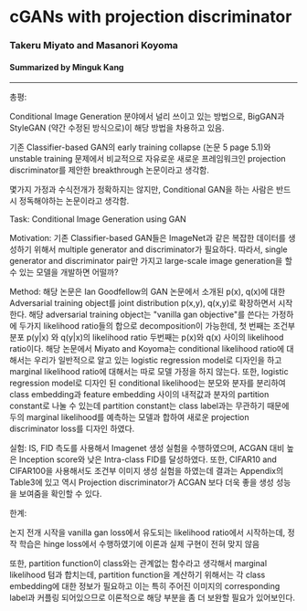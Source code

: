 # cGANs with projection discriminator
### Takeru Miyato and Masanori Koyoma
#### Summarized by Minguk Kang
---
총평: 
	
Conditional Image Generation 분야에서 널리 쓰이고 있는 방법으로, BigGAN과 StyleGAN (약간 수정된 방식으로)이 해당 방법을 차용하고 있음. 

기존 Classifier-based GAN의 early training collapse (논문 5 page 5.1)와 unstable training 문제에서 비교적으로 자유로운 새로운 프레임워크인 projection discriminator를 제안한 breakthrough 논문이라고 생각함.
	
몇가지 가정과 수식전개가 정확하지는 않지만, Conditional GAN을 하는 사람은 반드시 정독해야하는 논문이라고 생각함.

Task: Conditional Image Generation using GAN
 
Motivation: 기존 Classifier-based GAN들은 ImageNet과 같은 복잡한 데이터를 생성하기 위해서 multiple generator and discriminator가 필요하다. 따라서, single generator and discriminator pair만 가지고 large-scale image generation을 할 수 있는 모델을 개발하면 어떨까?
 
Method: 해당 논문은 Ian Goodfellow의 GAN 논문에서 소개된 p(x), q(x)에 대한 Adversarial training object를 joint distribution p(x,y), q(x,y)로 확장하면서 시작한다. 해당 adversarial training object는 "vanilla gan objective"를 쓴다는 가정하에 두가지 likelihood ratio들의 합으로 decomposition이 가능한데, 첫 번째는 조건부 분포 p(y|x) 와 q(y|x)의 likelihood ratio 두번째는 p(x)와 q(x) 사이의 likelihood ratio이다. 해당 논문에서 Miyato and Koyoma는 conditional likelihood ratio에 대해서는 우리가 일반적으로 알고 있는 logistic regression model로 디자인을 하고 marginal likelihood ratio에 대해서는 따로 모델 가정을 하지 않는다. 또한, logistic regression model로 디자인 된 conditional likelihood는 분모와 분자를 분리하여 class embedding과 feature embedding 사이의 내적값과 분자의 partition constant로 나눌 수 있는데 partition constant는 class label과는 무관하기 때문에 두의 marginal likelihood를 예측하는 모델과 합하여 새로운 projection discriminator loss를 디자인 하였다. 
 
실험: IS, FID 측도를 사용해서 Imagenet 생성 실험을 수행하였으며, ACGAN 대비 높은 Inception score와 낮은 Intra-class FID를 달성하였다. 또한, CIFAR10 and CIFAR100을 사용해서도 조건부 이미지 생성 실험을 하였는데 결과는 Appendix의 Table3에 있고 역시 Projection discriminator가 ACGAN 보다 더욱 좋을 생성 성능을 보여줌을 확인할 수 있다.
 
한계:
	
논지 전개 시작을 vanilla gan loss에서 유도되는 likelihood ratio에서 시작하는데, 정작 학습은 hinge loss에서 수행하였기에 이론과 실제 구현이 전혀 맞지 않음
	
또한, partition function이 class와는 관계없는 함수라고 생각해서 marginal likelihood 텀과 합치는데, partition function을 계산하기 위해서는 각 class embedding에 대한 정보가 필요하고 이는 특히 주어진 이미지의 corresponding label과 커플링 되어있으므로 이론적으로 해당 부분을 좀 더 보완할 필요가 있어보인다. 
